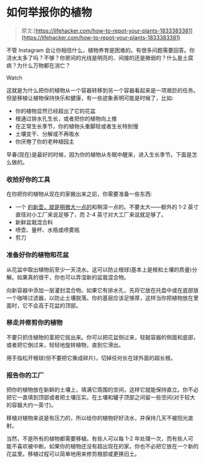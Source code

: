 # 如何举报你的植物

> 原文:[https://lifehacker.com/how-to-repot-your-plants-1833383381](https://lifehacker.com/how-to-repot-your-plants-1833383381)

不管 Instagram 会让你相信什么，植物养育是困难的。有很多问题需要回答。你浇水太多了吗？不够？你房间的光线是明亮的、间接的还是微弱的？什么是土腐病？为什么万物都在消亡？

Watch

这就是为什么把你的植物从一个容器转移到另一个容器看起来是一项艰巨的任务。但是移植让植物保持快乐和健康，有一些迹象表明可能是时候了，比如:

*   你的植物显然已经超出了它的花盆
*   根通过排水孔生长，或者把你的植物向上推
*   在正常生长季节，你的植物头重脚轻或者生长特别慢
*   土壤变干、分解或不再吸水
*   你厌倦了你的老种植园主

早春(现在)是最好的时候，因为你的植物从冬眠中醒来，进入生长季节。下面是怎么做的。

### 收拾好你的工具

在你把你的植物从现在的家搬出来之前，你需要准备一些东西:

*   一个 [的新壶，就是稍微大一点的](https://www.thesill.com/blogs/the-basics/how-to-choose-right-pot-houseplants)和稍深一点的。不要太大——额外的 1-2 英寸直径对小工厂来说足够了，而 2-4 英寸对大工厂来说就足够了。
*   新鲜盆栽混合料
*   喷壶、量杯、水瓶或喷雾瓶
*   剪刀

### 准备好你的植物和花盆

从花盆中取出植物前至少一天浇水。这可以防止根球(基本上是根和土壤的质量)分解。如果真的很干，你也可以弄湿新的盆栽混合物。

向新容器中添加一层灌封混合物。如果它有排水孔，先将它放在托盘中或在底部放一个咖啡过滤器，以防止土壤脱落。你的基层应该足够厚，这样当你把植物放在里面时，它不会高于花盆的顶部。

### 移走并修剪你的植物

不要只抓住植物的茎把它拔出来。你可以把花盆侧过来，轻敲容器的侧面和底部，或者把它倒过来，轻轻地旋转植物，直到它滑出。

用手指松开根球(但不要把它撕成碎片)，切掉任何长在球外面的超长根。

### 报告你的工厂

把你的植物放在新鲜的土壤上，填满它周围的空间，这样它就能保持直立。你不必把它一直填到顶部或者把土壤压实。在土壤和罐子顶部之间留一些空间(对于较大的容器大约一英寸)。

移植对植物来说是有压力的，所以给你的植物好好浇水，并保持几天不被阳光直射。

当然，不是所有的植物都需要移植。有些人可以每 1-2 年处理一次，而有些人可能不喜欢被中断。如果你的植物还没有超出现在的家，你也不必把它放在一个新的花盆里。移植过程可以简单地用来修剪根部或更换旧土。